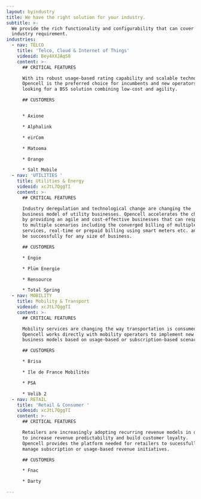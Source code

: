 ```yaml
---
layout: byindustry
title: We have the right solution for your industry.
subtitle: >-
  We provide the rich functionality and configurability that can cover any
  industry requirement.
industries:
  - nav: TELCO
    title: 'Telco, Cloud & Internet of Things'
    videoid: Bey4XXJAqS8
    content: >-
      ## CRITICAL FEATURES

      With its robust usage-based rating capability and scalable technology,
      Opencell is the preferred choice for incumbents and new operators
      looking for a BSS solution combining low-cost and agility.

      ## CUSTOMERS


      * Axione

      * Alphalink

      * eirCom

      * Matooma

      * Orange

      * Salt Mobile
  - nav: 'UTILITIES '
    title: Utilities & Energy
    videoid: xcJtL7QggTI
    content: >-
      ## CRITICAL FEATURES

      Industry deregulation and technological change are changing the
      business model of utility businesses. Opencell accelerates the change
      by providing an agile and cost-effective businesses that can respond
      to multiple scenarios including the converged billing of multiple
      services, real-time or prepaid billing using smart meters etc. and can
      be successfully for any size of business.

      ## CUSTOMERS

      * Engie

      * Plüm Energie

      * Rensource

      * Total Spring
  - nav: MOBILITY
    title: Mobility & Transport
    videoid: xcJtL7QggTI
    content: >-
      ## CRITICAL FEATURES

      Mobility services are changing the way transportation is consumed.
      Opencell works directly with mobility operators to implement new
      business models based on usage-based or subscription-based scenarios.

      ## CUSTOMERS

      * Brisa

      * Ile de France Mobilités

      * PSA

      * Velib 2
  - nav: RETAIL
    title: 'Retail & Consumer '
    videoid: xcJtL7QggTI
    content: >-
      ## CRITICAL FEATURES

      Retailers are increasingly adopting recurring revenue models in order
      to increase revenue predictability and build customer loyalty.
      Opencell provides the platform needed for retailers to sucessfully
      manage subscription or usage-based revenue initiatives.

      ## CUSTOMERS

      * Fnac

      * Darty

---
```

